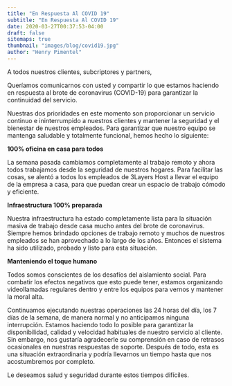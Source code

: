 ```yaml
---
title: "En Respuesta Al COVID 19"
subtitle: "En Respuesta Al COVID 19"
date: 2020-03-27T00:37:53-04:00
draft: false
sitemaps: true
thumbnail: "images/blog/covid19.jpg"
author: "Henry Pimentel"
---
```


A todos nuestros clientes, subcriptores y partners,

Queríamos comunicarnos con usted y compartir lo que estamos haciendo en respuesta al brote de coronavirus (COVID-19) para garantizar la continuidad del servicio.

Nuestras dos prioridades en este momento son proporcionar un servicio continuo e ininterrumpido a nuestros clientes y mantener la seguridad y el bienestar de nuestros empleados. Para garantizar que nuestro equipo se mantenga saludable y totalmente funcional, hemos hecho lo siguiente:

**100% oficina en casa para todos**

La semana pasada cambiamos completamente al trabajo remoto y ahora todos trabajamos desde la seguridad de nuestros hogares. Para facilitar las cosas, se alentó a todos los empleados de 3Layers Host a llevar el equipo de la empresa a casa, para que puedan crear un espacio de trabajo cómodo y eficiente.

**Infraestructura 100% preparada**

Nuestra infraestructura ha estado completamente lista para la situación masiva de trabajo desde casa mucho antes del brote de coronavirus. Siempre hemos brindado opciones de trabajo remoto y muchos de nuestros empleados se han aprovechado a lo largo de los años. Entonces el sistema ha sido utilizado, probado y listo para esta situación.

**Manteniendo el toque humano**

Todos somos conscientes de los desafíos del aislamiento social. Para combatir los efectos negativos que esto puede tener, estamos organizando videollamadas regulares dentro y entre los equipos para vernos y mantener la moral alta.

Continuamos ejecutando nuestras operaciones las 24 horas del día, los 7 días de la semana, de manera normal y no anticipamos ninguna interrupción. Estamos haciendo todo lo posible para garantizar la disponibilidad, calidad y velocidad habituales de nuestro servicio al cliente. Sin embargo, nos gustaría agradecerle su comprensión en caso de retrasos ocasionales en nuestras respuestas de soporte. Después de todo, esta es una situación extraordinaria y podría llevarnos un tiempo hasta que nos acostumbremos por completo.

Le deseamos salud y seguridad durante estos tiempos difíciles.